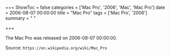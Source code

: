 +++
ShowToc = false
categories = ['Mac Pro', '2006', 'Mac', 'Mac Pro']
date = 2006-08-07 00:00:00
title = "Mac Pro"
tags = ['Mac Pro', '2006']
summary = " "

+++

The Mac Pro was released on 2006-08-07 00:00:00.

Source: `https://en.wikipedia.org/wiki/Mac_Pro`



